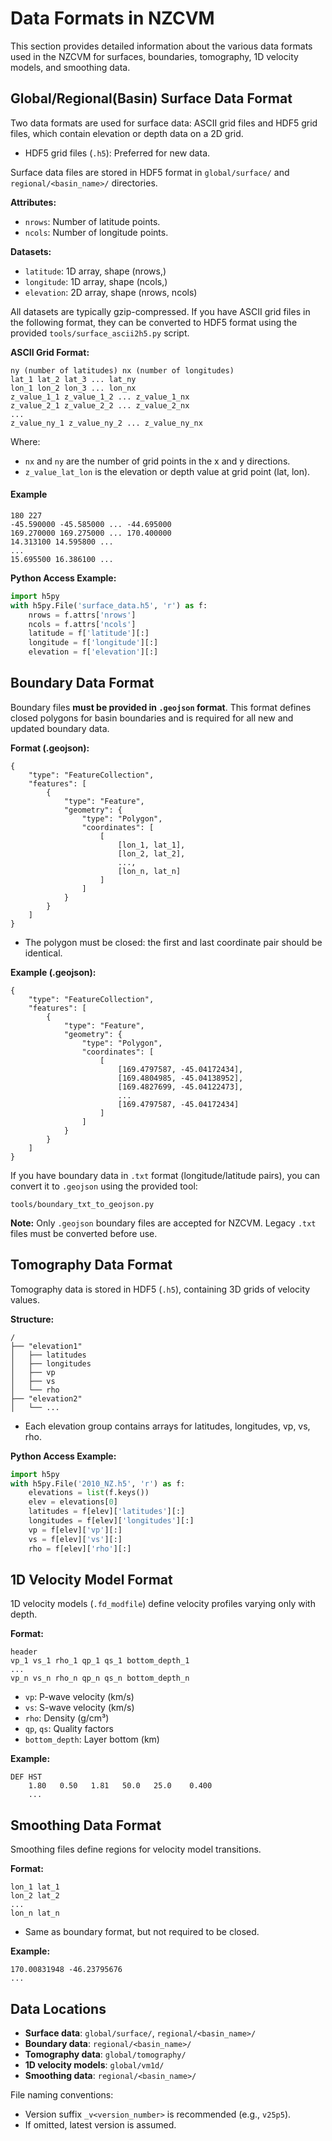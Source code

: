 # Data Formats in NZCVM

This section provides detailed information about the various data formats used in the NZCVM for surfaces, boundaries, tomography, 1D velocity models, and smoothing data.

## Global/Regional(Basin) Surface Data Format

Two data formats are used for surface data: ASCII grid files and HDF5 grid files, which contain elevation or depth data on a 2D grid.

- HDF5 grid files (`.h5`): Preferred for new data.

Surface data files are stored in HDF5 format in `global/surface/` and `regional/<basin_name>/` directories.
 
**Attributes:**
- `nrows`: Number of latitude points.
- `ncols`: Number of longitude points.

**Datasets:**
- `latitude`: 1D array, shape (nrows,)
- `longitude`: 1D array, shape (ncols,)
- `elevation`: 2D array, shape (nrows, ncols)

All datasets are typically gzip-compressed. 
If you have ASCII grid files in the following format, they can be converted to HDF5 format using the provided `tools/surface_ascii2h5.py` script.

**ASCII Grid Format:**
```
ny (number of latitudes) nx (number of longitudes)
lat_1 lat_2 lat_3 ... lat_ny
lon_1 lon_2 lon_3 ... lon_nx
z_value_1_1 z_value_1_2 ... z_value_1_nx
z_value_2_1 z_value_2_2 ... z_value_2_nx
...
z_value_ny_1 z_value_ny_2 ... z_value_ny_nx
```
Where:
- `nx` and `ny` are the number of grid points in the x and y directions.
- `z_value_lat_lon` is the elevation or depth value at grid point (lat, lon).

#### Example

```
180 227 
-45.590000 -45.585000 ... -44.695000
169.270000 169.275000 ... 170.400000
14.313100 14.595800 ...
...
15.695500 16.386100 ...
```


**Python Access Example:**
```python
import h5py
with h5py.File('surface_data.h5', 'r') as f:
    nrows = f.attrs['nrows']
    ncols = f.attrs['ncols']
    latitude = f['latitude'][:]
    longitude = f['longitude'][:]
    elevation = f['elevation'][:]
```

## Boundary Data Format

Boundary files **must be provided in `.geojson` format**. This format defines closed polygons for basin boundaries and is required for all new and updated boundary data.

**Format (.geojson):**
```
{
    "type": "FeatureCollection",
    "features": [
        {
            "type": "Feature",
            "geometry": {
                "type": "Polygon",
                "coordinates": [
                    [
                        [lon_1, lat_1],
                        [lon_2, lat_2],
                        ...,
                        [lon_n, lat_n]
                    ]
                ]
            }
        }
    ]
}
```
- The polygon must be closed: the first and last coordinate pair should be identical.

**Example (.geojson):**
```
{
    "type": "FeatureCollection",
    "features": [
        {
            "type": "Feature",
            "geometry": {
                "type": "Polygon",
                "coordinates": [
                    [
                        [169.4797587, -45.04172434],
                        [169.4804985, -45.04138952],
                        [169.4827699, -45.04122473],
                        ...
                        [169.4797587, -45.04172434]
                    ]
                ]
            }
        }
    ]
}
```

If you have boundary data in `.txt` format (longitude/latitude pairs), you can convert it to `.geojson` using the provided tool:
```
tools/boundary_txt_to_geojson.py
```

**Note:** Only `.geojson` boundary files are accepted for NZCVM. Legacy `.txt` files must be converted before use.

## Tomography Data Format

Tomography data is stored in HDF5 (`.h5`), containing 3D grids of velocity values.

**Structure:**
```
/
├── "elevation1"
│   ├── latitudes
│   ├── longitudes
│   ├── vp
│   ├── vs
│   └── rho
├── "elevation2"
│   └── ...
```
- Each elevation group contains arrays for latitudes, longitudes, vp, vs, rho.

**Python Access Example:**
```python
import h5py
with h5py.File('2010_NZ.h5', 'r') as f:
    elevations = list(f.keys())
    elev = elevations[0]
    latitudes = f[elev]['latitudes'][:]
    longitudes = f[elev]['longitudes'][:]
    vp = f[elev]['vp'][:]
    vs = f[elev]['vs'][:]
    rho = f[elev]['rho'][:]
```

## 1D Velocity Model Format

1D velocity models (`.fd_modfile`) define velocity profiles varying only with depth.

**Format:**
```
header
vp_1 vs_1 rho_1 qp_1 qs_1 bottom_depth_1
...
vp_n vs_n rho_n qp_n qs_n bottom_depth_n
```
- `vp`: P-wave velocity (km/s)
- `vs`: S-wave velocity (km/s)
- `rho`: Density (g/cm³)
- `qp`, `qs`: Quality factors
- `bottom_depth`: Layer bottom (km)

**Example:**
```
DEF HST
    1.80   0.50   1.81   50.0   25.0    0.400
    ...
```

## Smoothing Data Format

Smoothing files define regions for velocity model transitions.

**Format:**
```
lon_1 lat_1
lon_2 lat_2
...
lon_n lat_n
```
- Same as boundary format, but not required to be closed.

**Example:**
```
170.00831948 -46.23795676
...
```

## Data Locations

- **Surface data**: `global/surface/`, `regional/<basin_name>/`
- **Boundary data**: `regional/<basin_name>/`
- **Tomography data**: `global/tomography/`
- **1D velocity models**: `global/vm1d/`
- **Smoothing data**: `regional/<basin_name>/`

File naming conventions:
- Version suffix `_v<version_number>` is recommended (e.g., `v25p5`).
- If omitted, latest version is assumed.


